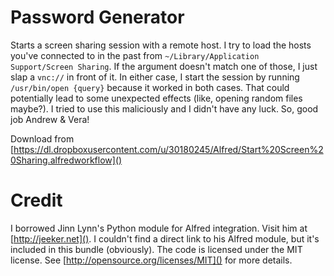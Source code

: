 Password Generator
==================

Starts a screen sharing session with a remote host. I try to load the hosts you've connected to in the past from `~/Library/Application Support/Screen Sharing`. If the argument doesn't match one of those, I just slap a `vnc://` in front of it. In either case, I start the session by running `/usr/bin/open {query}` because it worked in both cases. That could potentially lead to some unexpected effects (like, opening random files maybe?). I tried to use this maliciously and I didn't have any luck. So, good job Andrew & Vera!

Download from [https://dl.dropboxusercontent.com/u/30180245/Alfred/Start%20Screen%20Sharing.alfredworkflow]()

Credit
======

I borrowed Jinn Lynn's Python module for Alfred integration. Visit him at [http://jeeker.net](). I couldn't find a direct link to his Alfred module, but it's included in this bundle (obviously). The code is licensed under the MIT license. See [http://opensource.org/licenses/MIT]() for more details.